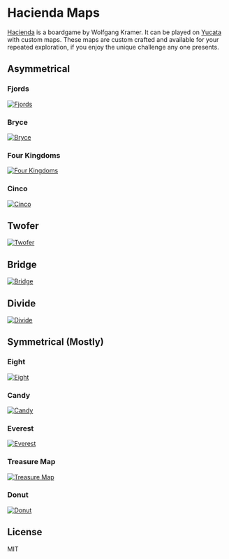 # Hacienda Maps
[Hacienda](https://boardgamegeek.com/boardgame/19100/hacienda) is a boardgame by Wolfgang Kramer.  It can be played on [Yucata](https://www.yucata.de/en) with custom maps.  These maps are custom crafted and available for your repeated exploration, if you enjoy the unique challenge any one presents.

## Asymmetrical
### Fjords
[![Fjords](images/fjords.png)](Fjords.haz)

### Bryce
[![Bryce](images/bryce.png)](Bryce.haz)

### Four Kingdoms
[![Four Kingdoms](images/four-kingdoms.png)](FourKingdoms.haz)

### Cinco
[![Cinco](images/cinco.png)](Cinco.haz)

## Twofer
[![Twofer](images/twofer.png)](Twofer.haz)

## Bridge
[![Bridge](images/bridge.png)](Bridge.haz)

## Divide
[![Divide](images/divide.png)](Divide.haz)

## Symmetrical (Mostly)
### Eight
[![Eight](images/eight.png)](Eight.haz)

### Candy
[![Candy](images/candy.png)](Candy.haz)

### Everest
[![Everest](images/everest.png)](Everest.haz)

### Treasure Map
[![Treasure Map](images/treasure-map.png)](TreasureMap.haz)

### Donut
[![Donut](images/donut.png)](Donut.haz)

## License
MIT
